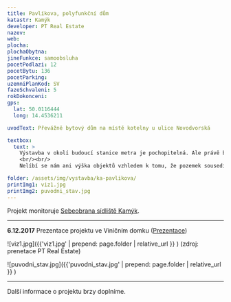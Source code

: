 ```yaml
---
title: Pavlíkova, polyfunkční dům
katastr: Kamýk
developer: PT Real Estate
nazev:
web:
plocha:
plochaObytna:
jineFunkce: samoobsluha
pocetPodlazi: 12
pocetBytu: 136
pocetParking:
uzemniPlanKod: SV
fazeSchvaleni: 5
rokDokonceni:
gps:
  lat: 50.0116444
  long: 14.4536211

uvodText: Převážně bytový dům na místě kotelny u ulice Novodvorská

textbox:
  text: >
    Výstavba v okolí budoucí stanice metra je pochopitelná. Ale právě blízkost metra dává na tomto území možnost vystavět tolik potřebná místa pro práci, aby se naše městská část stále více neměnila v noclehárnu. Jsme pro striktní respektování územního plánu (SV), který zde dává každé funkci včetně bydlení maximálně 60 % plochy. Pokud developer navrhuje dvě budovy, ať jedna z nich slouží pro kanceláře.
    <br/><br/>
    Nelíbí se nám ani výška objektů vzhledem k tomu, že pozemek sousedí i s rodinnými domy.

folder: /assets/img/vystavba/ka-pavlikova/
printImg1: viz1.jpg
printImg2: puvodni_stav.jpg
---
```


Projekt monitoruje [Sebeobrana sídliště Kamýk](http://www.sidliste-kamyk.cz/).

- - -

**6.12.2017** Prezentace projektu ve Viničním domku ([Prezentace](http://www.individualniplanovani.cz/wp-content/uploads/2017/09/prezentace-pt-real-estate-papirnikova-pavlikova.pdf))

![viz1.jpg]({{'viz1.jpg' | prepend: page.folder | relative_url }} )
(zdroj: prenetace PT Real Estate)

![puvodni_stav.jpg]({{'puvodni_stav.jpg' | prepend: page.folder | relative_url }} )

- - -

Další informace o projektu brzy doplníme.
